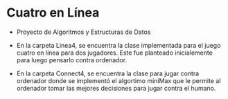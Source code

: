# Cuatro en Línea

- Proyecto de Algoritmos y Estructuras de Datos 

- En la carpeta Linea4, se encuentra la clase implementada para el juego cuatro en línea para dos jugadores. Este fue planteado inicialemente para luego pensarlo contra ordenador.
- En la carpeta Connect4, se encuentra la clase para jugar contra ordenador donde se implementó el algortimo miniMax que le permite al ordenador tomar las mejores decisiones para jugar contra el humano.
